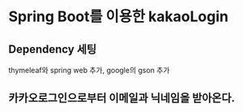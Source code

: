 # Spring Boot를 이용한 kakaoLogin 

## Dependency 세팅
thymeleaf와 spring web 추가, google의 gson 추가

## 카카오로그인으로부터 이메일과 닉네임을 받아온다.
